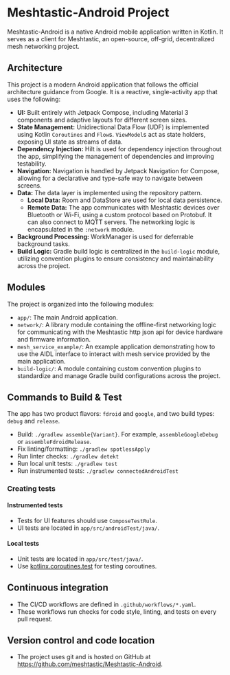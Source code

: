 # Meshtastic-Android Project

Meshtastic-Android is a native Android mobile application written in Kotlin. It serves as a client for Meshtastic, an open-source, off-grid, decentralized mesh networking project.

## Architecture

This project is a modern Android application that follows the official architecture guidance from Google. It is a reactive, single-activity app that uses the following:

-   **UI:** Built entirely with Jetpack Compose, including Material 3 components and adaptive layouts for different screen sizes.
-   **State Management:** Unidirectional Data Flow (UDF) is implemented using Kotlin `Coroutines` and `Flow`s. `ViewModel`s act as state holders, exposing UI state as streams of data.
-   **Dependency Injection:** Hilt is used for dependency injection throughout the app, simplifying the management of dependencies and improving testability.
-   **Navigation:** Navigation is handled by Jetpack Navigation for Compose, allowing for a declarative and type-safe way to navigate between screens.
-   **Data:** The data layer is implemented using the repository pattern.
    -   **Local Data:** Room and DataStore are used for local data persistence.
    -   **Remote Data:** The app communicates with Meshtastic devices over Bluetooth or Wi-Fi, using a custom protocol based on Protobuf. It can also connect to MQTT servers. The networking logic is encapsulated in the `:network` module.
-   **Background Processing:** WorkManager is used for deferrable background tasks.
-   **Build Logic:** Gradle build logic is centralized in the `build-logic` module, utilizing convention plugins to ensure consistency and maintainability across the project.

## Modules

The project is organized into the following modules:

-   `app/`: The main Android application.
-   `network/`: A library module containing the offline-first networking logic for communicating with the Meshtastic http json api for device hardware and firmware information.
-   `mesh_service_example/`: An example application demonstrating how to use the AIDL interface to interact with mesh service provided by the main application.
-   `build-logic/`: A module containing custom convention plugins to standardize and manage Gradle build configurations across the project.

## Commands to Build & Test

The app has two product flavors: `fdroid` and `google`, and two build types: `debug` and `release`.

- Build: `./gradlew assemble{Variant}`. For example, `assembleGoogleDebug` or `assembleFdroidRelease`.
- Fix linting/formatting: `./gradlew spotlessApply`
- Run linter checks: `./gradlew detekt`
- Run local unit tests: `./gradlew test`
- Run instrumented tests: `./gradlew connectedAndroidTest`

### Creating tests

#### Instrumented tests

- Tests for UI features should use `ComposeTestRule`.
- UI tests are located in `app/src/androidTest/java/`.

#### Local tests

- Unit tests are located in `app/src/test/java/`.
- Use [kotlinx.coroutines.test](https://developer.android.com/kotlin/coroutines/test) for testing coroutines.

## Continuous integration

- The CI/CD workflows are defined in `.github/workflows/*.yaml`.
- These workflows run checks for code style, linting, and tests on every pull request.

## Version control and code location

- The project uses git and is hosted on GitHub at https://github.com/meshtastic/Meshtastic-Android.
